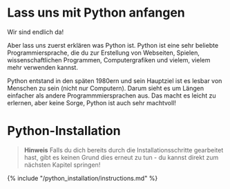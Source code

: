 # Lass uns mit Python anfangen

Wir sind endlich da!

Aber lass uns zuerst erklären was Python ist. Python ist eine sehr beliebte Programmiersprache, die du zur Erstellung von Webseiten, Spielen, wissenschaftlichen Programmen, Computergrafiken und vielem, vielem mehr verwenden kannst.

Python entstand in den späten 1980ern und sein Hauptziel ist es lesbar von Menschen zu sein (nicht nur Computern). Darum sieht es um Längen einfacher als andere Programmmiersprachen aus. Das macht es leicht zu erlernen, aber keine Sorge, Python ist auch sehr machtvoll!

# Python-Installation

> **Hinweis** Falls du dich bereits durch die Installationsschritte gearbeitet hast, gibt es keinen Grund dies erneut zu tun - du kannst direkt zum nächsten Kapitel springen!

{% include "/python_installation/instructions.md" %}
